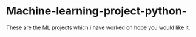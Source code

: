 # Machine-learning-project-python-
These are the ML projects which i have worked on hope you would like it.
